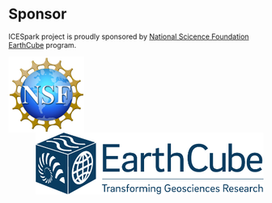 # Sponsor

ICESpark project is proudly sponsored by [National Scicence Foundation](https://www.nsf.gov/) [EarthCube](https://www.earthcube.org/) program.

<img src="/images/nsf-logo.png" width="150" style="float:left">

<img src="/images/earthcube-logo.png" width="450" style="float:right">